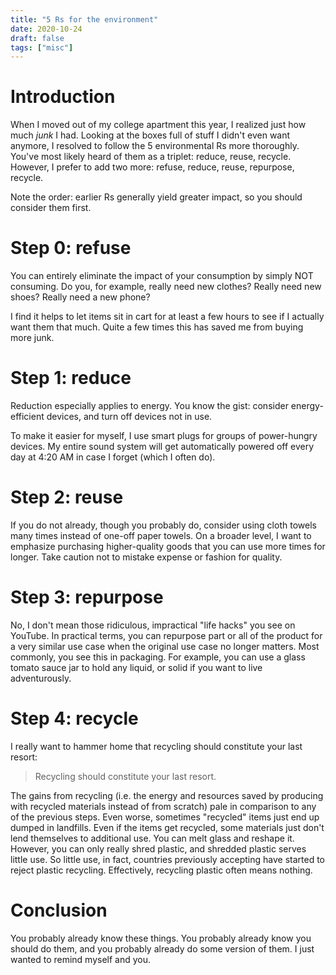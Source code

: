 ```yaml
---
title: "5 Rs for the environment"
date: 2020-10-24
draft: false
tags: ["misc"]
---
```

# Introduction
When I moved out of my college apartment this year, I realized just how much _junk_ I had. Looking at the boxes full of stuff I didn't even want anymore, I resolved to follow the 5 environmental Rs more thoroughly. You've most likely heard of them as a triplet: reduce, reuse, recycle. However, I prefer to add two more: refuse, reduce, reuse, repurpose, recycle. 

Note the order: earlier Rs generally yield greater impact, so you should consider them first.
# Step 0: refuse
You can entirely eliminate the impact of your consumption by simply NOT consuming. Do you, for example, really need new clothes? Really need new shoes? Really need a new phone? 

I find it helps to let items sit in cart for at least a few hours to see if I actually want them that much. Quite a few times this has saved me from buying more junk.
# Step 1: reduce
Reduction especially applies to energy. You know the gist: consider energy-efficient devices, and turn off devices not in use. 

To make it easier for myself, I use smart plugs for groups of power-hungry devices. My entire sound system will get automatically powered off every day at 4:20 AM in case I forget (which I often do).
# Step 2: reuse
If you do not already, though you probably do, consider using cloth towels many times instead of one-off paper towels. On a broader level, I want to emphasize purchasing higher-quality goods that you can use more times for longer. Take caution not to mistake expense or fashion for quality.
# Step 3: repurpose
No, I don't mean those ridiculous, impractical "life hacks" you see on YouTube. In practical terms, you can repurpose part or all of the product for a very similar use case when the original use case no longer matters. Most commonly, you see this in packaging. For example, you can use a glass tomato sauce jar to hold any liquid, or solid if you want to live adventurously.
# Step 4: recycle
I really want to hammer home that recycling should constitute your last resort:
> Recycling should constitute your last resort.

The gains from recycling (i.e. the energy and resources saved by producing with recycled materials instead of from scratch) pale in comparison to any of the previous steps. Even worse, sometimes "recycled" items just end up dumped in landfills. Even if the items get recycled, some materials just don't lend themselves to additional use. You can melt glass and reshape it. However, you can only really shred plastic, and shredded plastic serves little use. So little use, in fact, countries previously accepting have started to reject plastic recycling. Effectively, recycling plastic often means nothing.
# Conclusion
You probably already know these things. You probably already know you should do them, and you probably already do some version of them. I just wanted to remind myself and you.
